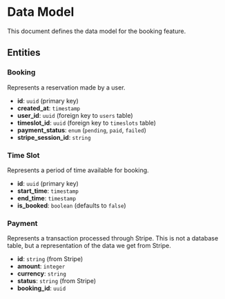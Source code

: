 # Data Model

This document defines the data model for the booking feature.

## Entities

### Booking

Represents a reservation made by a user.

*   **id**: `uuid` (primary key)
*   **created_at**: `timestamp`
*   **user_id**: `uuid` (foreign key to `users` table)
*   **timeslot_id**: `uuid` (foreign key to `timeslots` table)
*   **payment_status**: `enum` (`pending`, `paid`, `failed`)
*   **stripe_session_id**: `string`

### Time Slot

Represents a period of time available for booking.

*   **id**: `uuid` (primary key)
*   **start_time**: `timestamp`
*   **end_time**: `timestamp`
*   **is_booked**: `boolean` (defaults to `false`)

### Payment

Represents a transaction processed through Stripe. This is not a database table, but a representation of the data we get from Stripe.

*   **id**: `string` (from Stripe)
*   **amount**: `integer`
*   **currency**: `string`
*   **status**: `string` (from Stripe)
*   **booking_id**: `uuid`
